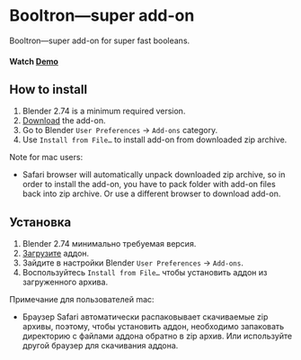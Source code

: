Booltron—super add-on
==========================

Booltron—super add-on for super fast booleans.

#### Watch [Demo]


How to install
--------------------------

1. Blender 2.74 is a minimum required version.
2. [Download][addon] the add-on.
3. Go to Blender `User Preferences` → `Add-ons` category.
4. Use `Install from File…` to install add-on from downloaded zip archive.

Note for mac users:

* Safari browser will automatically unpack downloaded zip archive, so in order to install the add-on, you have to pack folder with add-on files back into zip archive. Or use a different browser to download add-on.


Установка
--------------------------

1. Blender 2.74 минимально требуемая версия.
2. [Загрузите][addon] аддон.
3. Зайдите в настройки Blender `User Preferences` → `Add-ons`.
4. Воспользуйтесь `Install from File…` чтобы установить аддон из загруженного архива.

Примечание для пользователей mac:

* Браузер Safari автоматически распаковывает скачиваемые zip архивы, поэтому, чтобы установить аддон, необходимо запаковать директорию с файлами аддона обратно в zip архив. Или используйте другой браузер для скачивания аддона.


[addon]: https://github.com/mrachinskiy/booltron/archive/master.zip
[Demo]: https://youtu.be/KxbJSUQpw7I
